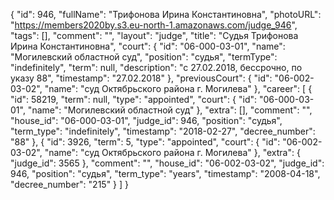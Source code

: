 {
    "id": 946,
    "fullName": "Трифонова Ирина Константиновна",
    "photoURL": "https://members2020by.s3.eu-north-1.amazonaws.com/judge_946",
    "tags": [],
    "comment": "",
    "layout": "judge",
    "title": "Судья Трифонова Ирина Константиновна",
    "court": {
        "id": "06-000-03-01",
        "name": "Могилевский областной суд",
        "position": "судья",
        "termType": "indefinitely",
        "term": null,
        "description": "c 27.02.2018, бессрочно, по указу 88",
        "timestamp": "27.02.2018"
    },
    "previousCourt": {
        "id": "06-002-03-02",
        "name": "суд Октябрьского района г. Могилева"
    },
    "career": [
        {
            "id": 58219,
            "term": null,
            "type": "appointed",
            "court": {
                "id": "06-000-03-01",
                "name": "Могилевский областной суд"
            },
            "extra": [],
            "comment": "",
            "house_id": "06-000-03-01",
            "judge_id": 946,
            "position": "судья",
            "term_type": "indefinitely",
            "timestamp": "2018-02-27",
            "decree_number": "88"
        },
        {
            "id": 3926,
            "term": 5,
            "type": "appointed",
            "court": {
                "id": "06-002-03-02",
                "name": "суд Октябрьского района г. Могилева"
            },
            "extra": {
                "judge_id": 3565
            },
            "comment": "",
            "house_id": "06-002-03-02",
            "judge_id": 946,
            "position": "судья",
            "term_type": "years",
            "timestamp": "2008-04-18",
            "decree_number": "215"
        }
    ]
}
